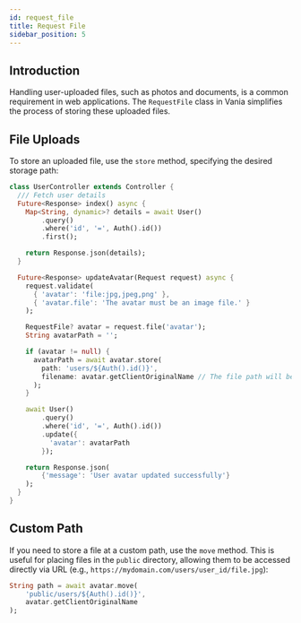 ```yaml
---
id: request_file
title: Request File
sidebar_position: 5
---
```


## Introduction

Handling user-uploaded files, such as photos and documents, is a common requirement in web applications.
The `RequestFile` class in Vania simplifies the process of storing these uploaded files.

## File Uploads

To store an uploaded file, use the `store` method, specifying the desired storage path:

```dart
class UserController extends Controller {
  /// Fetch user details
  Future<Response> index() async {
    Map<String, dynamic>? details = await User()
        .query()
        .where('id', '=', Auth().id())
        .first();

    return Response.json(details);
  }

  Future<Response> updateAvatar(Request request) async {
    request.validate(
      { 'avatar': 'file:jpg,jpeg,png' },
      { 'avatar.file': 'The avatar must be an image file.' }
    );

    RequestFile? avatar = request.file('avatar');
    String avatarPath = '';

    if (avatar != null) {
      avatarPath = await avatar.store(
        path: 'users/${Auth().id()}',
        filename: avatar.getClientOriginalName // The file path will be /storage/app/public/users/user_id/filename.jpg
      );
    }

    await User()
        .query()
        .where('id', '=', Auth().id())
        .update({
          'avatar': avatarPath
        });

    return Response.json(
        {'message': 'User avatar updated successfully'}
    );
  }
}
```

## Custom Path

If you need to store a file at a custom path, use the `move` method. This is useful for placing files in the `public`
directory, allowing them to be accessed directly via URL (e.g., `https://mydomain.com/users/user_id/file.jpg`):

```dart
String path = await avatar.move(
    'public/users/${Auth().id()}',
    avatar.getClientOriginalName
);
```